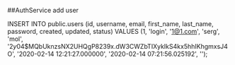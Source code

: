##AuthService
add user

INSERT INTO public.users (id, username, email, first_name, last_name, password, created, updated, status) VALUES (1, 'login', '1@1.com', 'serg', 'mol', '$2y$04$MQbUknzsNX2UHQgP8239x.dW3CWZbTIXykIkS4kx5hhIKhgmxsJ4O', '2020-02-14 12:21:27.000000', '2020-02-14 07:21:56.025192', '');